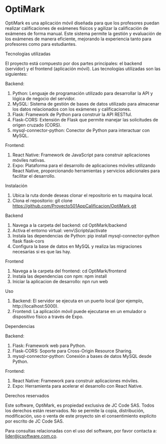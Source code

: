 # OptiMark

OptiMark es una aplicación móvil diseñada para que los profesores puedan realizar calificaciones de exámenes físicos y agilizar la calificación de exámenes de forma manual. Este sistema permite la gestión y evaluación de los exámenes de manera eficiente, mejorando la experiencia tanto para profesores como para estudiantes.

Tecnologías utilizadas

El proyecto está compuesto por dos partes principales: el backend (servidor) y el frontend (aplicación móvil). Las tecnologías utilizadas son las siguientes:

Backend:

1. Python: Lenguaje de programación utilizado para desarrollar la API y lógica de negocio del servidor.
2. MySQL: Sistema de gestión de bases de datos utilizado para almacenar los datos relacionados con los exámenes y calificaciones.
3. Flask: Framework de Python para construir la API RESTful.
4. Flask-CORS: Extensión de Flask que permite manejar las solicitudes de origen cruzado (CORS).
5. mysql-connector-python: Conector de Python para interactuar con MySQL.

Frontend:

1. React Native: Framework de JavaScript para construir aplicaciones móviles nativas.
2. Expo: Plataforma para el desarrollo de aplicaciones móviles utilizando React Native, proporcionando herramientas y servicios adicionales para facilitar el desarrollo.

Instalación

1. Ubica la ruta donde deseas clonar el repositorio en tu maquina local.
2. Clona el repositorio: git clone https://github.com/Proyecto501AppCalificacion/OptiMark.git

Backend

1. Navega a la carpeta del backend: cd OptiMark/backend
2. Activa el entorno virtual: venv\Scripts\activate
3. Instala las dependencias de Python: pip install mysql-connector-python flask flask-cors
4. Configura la base de datos en MySQL y realiza las migraciones necesarias si es que las hay.

Frontend

1. Navega a la carpeta del frontend: cd OptiMark/frontend
2. Instala las dependencias con npm: npm install
3. Iniciar la aplicacion de desarrollo: npn run web

Uso

1. Backend: El servidor se ejecuta en un puerto local (por ejemplo, http://localhost:5000).
2. Frontend: La aplicación móvil puede ejecutarse en un emulador o dispositivo físico a través de Expo.

Dependencias

Backend:

1. Flask: Framework web para Python.
2. Flask-CORS: Soporte para Cross-Origin Resource Sharing.
3. mysql-connector-python: Conexión a bases de datos MySQL desde Python.

Frontend:

1. React Native: Framework para construir aplicaciones móviles.
2. Expo: Herramienta para acelerar el desarrollo con React Native.

Derechos reservados

Este software, OptiMark, es propiedad exclusiva de JC Code SAS. Todos los derechos están reservados.
No se permite la copia, distribución, modificación, uso o venta de este proyecto sin el consentimiento explícito por escrito de JC Code SAS.

Para consultas relacionadas con el uso del software, por favor contacta a: lider@jcsoftware.com.co.

